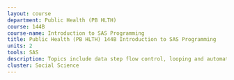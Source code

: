 ```yaml
---
layout: course 
department: Public Health (PB HLTH)
course: 144B
course-name: Introduction to SAS Programming
title: Public Health (PB HLTH) 144B Introduction to SAS Programming
units: 2
tools: SAS
description: Topics include data step flow control, looping and automated processing, implicit and explicit arrays, data simulation strategies, data set reconfiguration, use of SAS Macro variables, and writing simple SAS Macro programs.
cluster: Social Science
---
```

